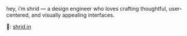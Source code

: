hey, i’m shrid — a design engineer who loves crafting thoughtful, user-centered, and visually appealing interfaces.

🔗: <a href="https://shrid.in">shrid.in<a/>

